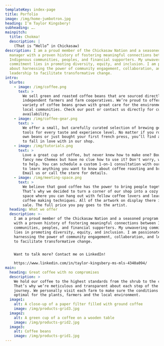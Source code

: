 ```yaml
---
templateKey: index-page
title: Porfolio
image: /img/home-jumbotron.jpg
heading: I’m Taylor Kingsbery!
subheading: ….
mainpitch:
  title: Chokma!
  description: |
    (That is “Hello” in Chickasaw)
description: I am a proud member of the Chickasaw Nation and a seasoned program
  manager with a proven history of fostering meaningful connections between
  Indigenous communities, peoples, and financial supporters. My unwavering
  commitment lies in promoting diversity, equity, and inclusion. I am passionate
  about harnessing the power of community engagement, collaboration, and
  leadership to facilitate transformative change.
intro:
  blurbs:
    - image: /img/coffee.png
      text: >
        We sell green and roasted coffee beans that are sourced directly from
        independent farmers and farm cooperatives. We’re proud to offer a
        variety of coffee beans grown with great care for the environment and
        local communities. Check our post or contact us directly for current
        availability.
    - image: /img/coffee-gear.png
      text: >
        We offer a small, but carefully curated selection of brewing gear and
        tools for every taste and experience level. No matter if you roast your
        own beans or just bought your first french press, you’ll find a gadget
        to fall in love with in our shop.
    - image: /img/tutorials.png
      text: >
        Love a great cup of coffee, but never knew how to make one? Bought a
        fancy new Chemex but have no clue how to use it? Don't worry, we’re here
        to help. You can schedule a custom 1-on-1 consultation with our baristas
        to learn anything you want to know about coffee roasting and brewing.
        Email us or call the store for details.
    - image: /img/meeting-space.png
      text: >
        We believe that good coffee has the power to bring people together.
        That’s why we decided to turn a corner of our shop into a cozy meeting
        space where you can hang out with fellow coffee lovers and learn about
        coffee making techniques. All of the artwork on display there is for
        sale. The full price you pay goes to the artist.
  heading: What we offer
  description: >-
    I am a proud member of the Chickasaw Nation and a seasoned program manager
    with a proven history of fostering meaningful connections between Indigenous
    communities, peoples, and financial supporters. My unwavering commitment
    lies in promoting diversity, equity, and inclusion. I am passionate about
    harnessing the power of community engagement, collaboration, and leadership
    to facilitate transformative change.


    Want to talk more? Contact me on LinkedIn!

    https://www.linkedin.com/in/taylor-kingsbery-ms-mls-4340a094/ 
main:
  heading: Great coffee with no compromises
  description: >
    We hold our coffee to the highest standards from the shrub to the cup.
    That’s why we’re meticulous and transparent about each step of the coffee’s
    journey. We personally visit each farm to make sure the conditions are
    optimal for the plants, farmers and the local environment.
  image1:
    alt: A close-up of a paper filter filled with ground coffee
    image: /img/products-grid3.jpg
  image2:
    alt: A green cup of a coffee on a wooden table
    image: /img/products-grid2.jpg
  image3:
    alt: Coffee beans
    image: /img/products-grid1.jpg
---
```

